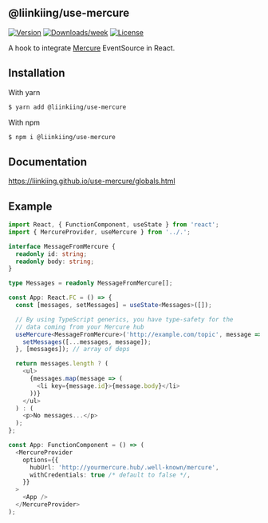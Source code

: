 ## @liinkiing/use-mercure

[![Version](https://img.shields.io/npm/v/@liinkiing/use-mercure.svg)](https://npmjs.org/package/@liinkiing/use-mercure)
[![Downloads/week](https://img.shields.io/npm/dw/@liinkiing/use-mercure.svg)](https://npmjs.org/package/@liinkiing/use-mercure)
[![License](https://img.shields.io/npm/l/@liinkiing/use-mercure.svg)](https://github.com/Liinkiing/use-mercure/blob/master/package.json)

A hook to integrate  [Mercure](https://mercure.rocks/) EventSource in React.

## Installation
With yarn
```bash
$ yarn add @liinkiing/use-mercure
```

With npm
```bash
$ npm i @liinkiing/use-mercure
```

## Documentation
https://liinkiing.github.io/use-mercure/globals.html

## Example
```typescript jsx
import React, { FunctionComponent, useState } from 'react';
import { MercureProvider, useMercure } from '../.';

interface MessageFromMercure {
  readonly id: string;
  readonly body: string;
}

type Messages = readonly MessageFromMercure[];

const App: React.FC = () => {
  const [messages, setMessages] = useState<Messages>([]);

  // By using TypeScript generics, you have type-safety for the
  // data coming from your Mercure hub
  useMercure<MessageFromMercure>('http://example.com/topic', message => {
    setMessages([...messages, message]);
  }, [messages]); // array of deps

  return messages.length ? (
    <ul>
      {messages.map(message => (
        <li key={message.id}>{message.body}</li>
      ))}
    </ul>
  ) : (
    <p>No messages...</p>
  );
};

const App: FunctionComponent = () => (
  <MercureProvider
    options={{
      hubUrl: 'http://yourmercure.hub/.well-known/mercure',
      withCredentials: true /* default to false */,
    }}
  >
    <App />
  </MercureProvider>
);
```
